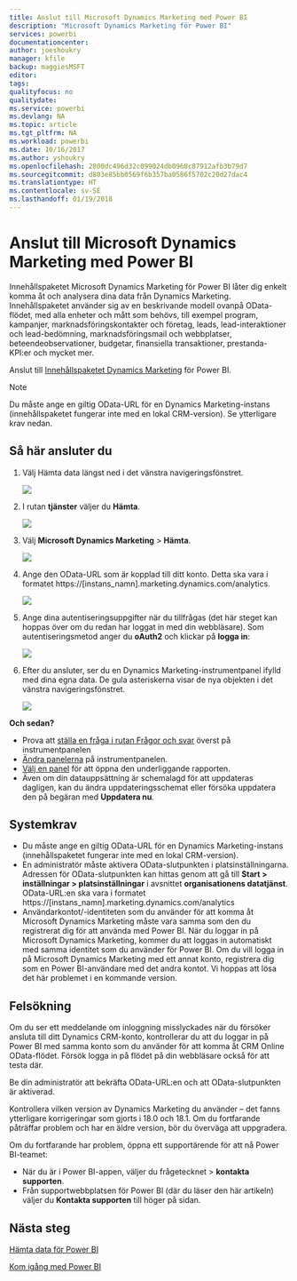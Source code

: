 ```yaml
---
title: Anslut till Microsoft Dynamics Marketing med Power BI
description: "Microsoft Dynamics Marketing för Power BI"
services: powerbi
documentationcenter: 
author: joeshoukry
manager: kfile
backup: maggiesMSFT
editor: 
tags: 
qualityfocus: no
qualitydate: 
ms.service: powerbi
ms.devlang: NA
ms.topic: article
ms.tgt_pltfrm: NA
ms.workload: powerbi
ms.date: 10/16/2017
ms.author: yshoukry
ms.openlocfilehash: 2800dc496d32c099024db0960c87912afb3b79d7
ms.sourcegitcommit: d803e85bb0569f6b357ba0586f5702c20d27dac4
ms.translationtype: HT
ms.contentlocale: sv-SE
ms.lasthandoff: 01/19/2018
---
```

# <a name="connect-to-microsoft-dynamics-marketing-with-power-bi"></a>Anslut till Microsoft Dynamics Marketing med Power BI
Innehållspaketet Microsoft Dynamics Marketing för Power BI låter dig enkelt komma åt och analysera dina data från Dynamics Marketing. Innehållspaketet använder sig av en beskrivande modell ovanpå OData-flödet, med alla enheter och mått som behövs, till exempel program, kampanjer, marknadsföringskontakter och företag, leads, lead-interaktioner och lead-bedömning, marknadsföringsmail och webbplatser, beteendeobservationer, budgetar, finansiella transaktioner, prestanda-KPI:er och mycket mer. 

Anslut till [Innehållspaketet Dynamics Marketing](https://app.powerbi.com/getdata/services/microsoft-dynamics-marketing) för Power BI.

>[!NOTE]
>Du måste ange en giltig OData-URL för en Dynamics Marketing-instans (innehållspaketet fungerar inte med en lokal CRM-version). Se ytterligare krav nedan.

## <a name="how-to-connect"></a>Så här ansluter du
1. Välj Hämta data längst ned i det vänstra navigeringsfönstret.
   
   ![](media/service-connect-to-microsoft-dynamics-marketing/pbi_getdata.png) 
2. I rutan **tjänster** väljer du **Hämta**.
   
   ![](media/service-connect-to-microsoft-dynamics-marketing/pbi_getservices.png) 
3. Välj **Microsoft Dynamics Marketing** \> **Hämta**.
   
   ![](media/service-connect-to-microsoft-dynamics-marketing/mdmarketing.png)
4. Ange den OData-URL som är kopplad till ditt konto.  Detta ska vara i formatet https://[instans\_namn].marketing.dynamics.com/analytics.
   
   ![](media/service-connect-to-microsoft-dynamics-marketing/pbi_dynmktgserviceurl.png)
5. Ange dina autentiseringsuppgifter när du tillfrågas (det här steget kan hoppas över om du redan har loggat in med din webbläsare). Som autentiseringsmetod anger du **oAuth2** och klickar på **logga in**:
   
   ![](media/service-connect-to-microsoft-dynamics-marketing/pbi_dynammktgoauth2.png)
6. Efter du ansluter, ser du en Dynamics Marketing-instrumentpanel ifylld med dina egna data. De gula asteriskerna visar de nya objekten i det vänstra navigeringsfönstret.
   
   ![](media/service-connect-to-microsoft-dynamics-marketing/pbi_dynammktgnewdash.png)

**Och sedan?**

* Prova att [ställa en fråga i rutan Frågor och svar](power-bi-q-and-a.md) överst på instrumentpanelen
* [Ändra panelerna](service-dashboard-edit-tile.md) på instrumentpanelen.
* [Välj en panel](service-dashboard-tiles.md) för att öppna den underliggande rapporten.
* Även om din datauppsättning är schemalagd för att uppdateras dagligen, kan du ändra uppdateringsschemat eller försöka uppdatera den på begäran med **Uppdatera nu**.

## <a name="system-requirements"></a>Systemkrav
* Du måste ange en giltig OData-URL för en Dynamics Marketing-instans (innehållspaketet fungerar inte med en lokal CRM-version).  
* En administratör måste aktivera OData-slutpunkten i platsinställningarna. Adressen för OData-slutpunkten kan hittas genom att gå till **Start \> inställningar \> platsinställningar** i avsnittet **organisationens datatjänst**.  OData-URL:en ska vara i formatet https://[instans\_namn].marketing.dynamics.com/analytics  
* Användarkontot/-identiteten som du använder för att komma åt Microsoft Dynamics Marketing måste vara samma som den du registrerat dig för att använda med Power BI. När du loggar in på Microsoft Dynamics Marketing, kommer du att loggas in automatiskt med samma identitet som du använder för Power BI. Om du vill logga in på Microsoft Dynamics Marketing med ett annat konto, registrera dig som en Power BI-användare med det andra kontot. Vi hoppas att lösa det här problemet i en kommande version.   

## <a name="troubleshooting"></a>Felsökning
Om du ser ett meddelande om inloggning misslyckades när du försöker ansluta till ditt Dynamics CRM-konto, kontrollerar du att du loggar in på Power BI med samma konto som du använder för att komma åt CRM Online OData-flödet. Försök logga in på flödet på din webbläsare också för att testa där.

Be din administratör att bekräfta OData-URL:en och att OData-slutpunkten är aktiverad.

Kontrollera vilken version av Dynamics Marketing du använder – det fanns ytterligare korrigeringar som gjorts i 18.0 och 18.1. Om du fortfarande påträffar problem och har en äldre version, bör du överväga att uppgradera.

Om du fortfarande har problem, öppna ett supportärende för att nå Power BI-teamet:

* När du är i Power BI-appen, väljer du frågetecknet \> **kontakta supporten**.
* Från supportwebbplatsen för Power BI (där du läser den här artikeln) väljer du **Kontakta supporten** till höger på sidan.

## <a name="next-steps"></a>Nästa steg
[Hämta data för Power BI](service-get-data.md)

[Kom igång med Power BI](service-get-started.md)


